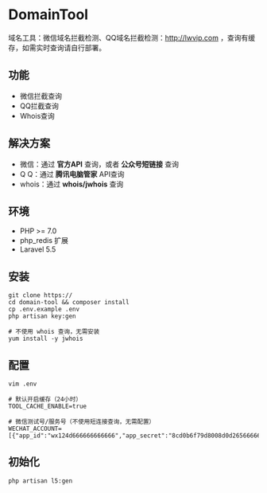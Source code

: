 # DomainTool

域名工具：微信域名拦截检测、QQ域名拦截检测：http://lwvip.com ，查询有缓存，如需实时查询请自行部署。

## 功能

* 微信拦截查询
* QQ拦截查询
* Whois查询  

## 解决方案

- 微信：通过 **官方API** 查询，或者 **公众号短链接** 查询
- Q Q：通过 **腾讯电脑管家** API查询
- whois：通过 **whois/jwhois** 查询

## 环境

- PHP >= 7.0
- php_redis 扩展
- Laravel 5.5

## 安装

```
git clone https://
cd domain-tool && composer install
cp .env.example .env
php artisan key:gen

# 不使用 whois 查询，无需安装
yum install -y jwhois
```


## 配置

```
vim .env
```
```
# 默认开启缓存（24小时）
TOOL_CACHE_ENABLE=true

# 微信测试号/服务号（不使用短连接查询，无需配置）
WECHAT_ACCOUNT=[{"app_id":"wx124d666666666666","app_secret":"8cd0b6f79d8008d0d265666666666666"}]
```

## 初始化

```
php artisan l5:gen
```
